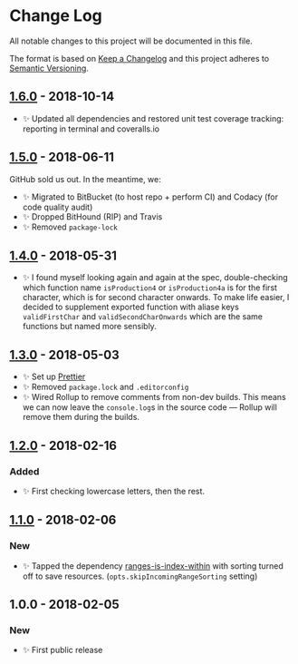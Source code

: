 # Change Log

All notable changes to this project will be documented in this file.

The format is based on [Keep a Changelog](http://keepachangelog.com/)
and this project adheres to [Semantic Versioning](http://semver.org/).

## [1.6.0] - 2018-10-14

- ✨ Updated all dependencies and restored unit test coverage tracking: reporting in terminal and coveralls.io

## [1.5.0] - 2018-06-11

GitHub sold us out. In the meantime, we:

- ✨ Migrated to BitBucket (to host repo + perform CI) and Codacy (for code quality audit)
- ✨ Dropped BitHound (RIP) and Travis
- ✨ Removed `package-lock`

## [1.4.0] - 2018-05-31

- ✨ I found myself looking again and again at the spec, double-checking which function name `isProduction4` or `isProduction4a` is for the first character, which is for second character onwards. To make life easier, I decided to supplement exported function with aliase keys `validFirstChar` and `validSecondCharOnwards` which are the same functions but named more sensibly.

## [1.3.0] - 2018-05-03

- ✨ Set up [Prettier](https://prettier.io)
- ✨ Removed `package.lock` and `.editorconfig`
- ✨ Wired Rollup to remove comments from non-dev builds. This means we can now leave the `console.log`s in the source code — Rollup will remove them during the builds.

## [1.2.0] - 2018-02-16

### Added

- ✨ First checking lowercase letters, then the rest.

## [1.1.0] - 2018-02-06

### New

- ✨ Tapped the dependency [ranges-is-index-within](https://bitbucket.org/codsen/ranges-is-index-within) with sorting turned off to save resources. (`opts.skipIncomingRangeSorting` setting)

## 1.0.0 - 2018-02-05

### New

- ✨ First public release

[1.1.0]: https://bitbucket.org/codsen/charcode-is-valid-xml-name-character/branches/compare/v1.1.0%0Dv1.0.1#diff
[1.2.0]: https://bitbucket.org/codsen/charcode-is-valid-xml-name-character/branches/compare/v1.2.0%0Dv1.1.0#diff
[1.3.0]: https://bitbucket.org/codsen/charcode-is-valid-xml-name-character/branches/compare/v1.3.0%0Dv1.2.0#diff
[1.4.0]: https://bitbucket.org/codsen/charcode-is-valid-xml-name-character/branches/compare/v1.4.0%0Dv1.3.1#diff
[1.5.0]: https://bitbucket.org/codsen/charcode-is-valid-xml-name-character/branches/compare/v1.5.0%0Dv1.4.0#diff
[1.6.0]: https://bitbucket.org/codsen/charcode-is-valid-xml-name-character/branches/compare/v1.6.0%0Dv1.5.2#diff
